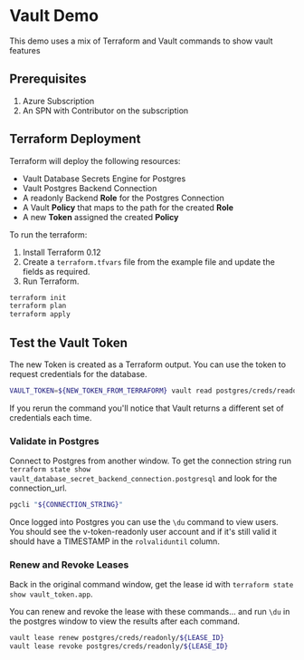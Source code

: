 # Vault Demo

This demo uses a mix of Terraform and Vault commands to show vault features

## Prerequisites

1. Azure Subscription
2. An SPN with Contributor on the subscription

## Terraform Deployment

Terraform will deploy the following resources:

* Vault Database Secrets Engine for Postgres
* Vault Postgres Backend Connection
* A readonly Backend **Role** for the Postgres Connection
* A Vault **Policy** that maps to the path for the created **Role**
* A new **Token** assigned the created **Policy**

To run the terraform:

1. Install Terraform 0.12
2. Create a `terraform.tfvars` file from the example file and update the fields as required.
3. Run Terraform.

``` sh
terraform init
terraform plan
terraform apply
```

## Test the Vault Token

The new Token is created as a Terraform output. You can use the token to request credentials for the database.

``` sh
VAULT_TOKEN=${NEW_TOKEN_FROM_TERRAFORM} vault read postgres/creds/readonly
```

If you rerun the command you'll notice that Vault returns a different set of credentials each time.

### Validate in Postgres

Connect to Postgres from another window. To get the connection string run `terraform state show vault_database_secret_backend_connection.postgresql` and look for the connection_url.

``` sh
pgcli "${CONNECTION_STRING}"
```

Once logged into Postgres you can use the `\du` command to view users. You should see the v-token-readonly user account and if it's still valid it should have a TIMESTAMP in the `rolvaliduntil` column.

### Renew and Revoke Leases

Back in the original command window, get the lease id with `terraform state show vault_token.app`.

You can renew and revoke the lease with these commands... and run `\du` in the postgres window to view the results after each command.

``` sh 
vault lease renew postgres/creds/readonly/${LEASE_ID}
vault lease revoke postgres/creds/readonly/${LEASE_ID}
```
